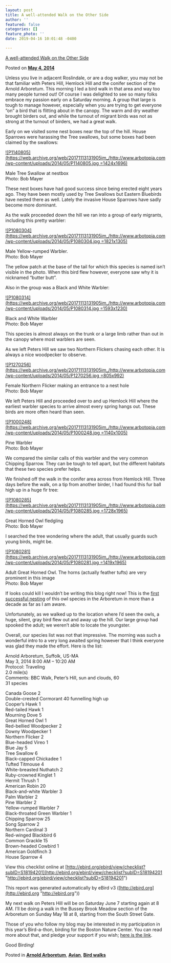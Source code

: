 ```yaml
---
layout: post
title: A well-attended Walk on the Other Side
author: ''
featured: false
categories: []
feature_photo: ''
date: 2019-04-16 10:01:48 -0400

---
```

[A well-attended Walk on the Other Side](https://web.archive.org/web/20171113131905/http://www.arbotopia.com/a-well-attended-walk-on-the-other-side/)

Posted on [**May 4, 2014**](https://web.archive.org/web/20171113131905/http://www.arbotopia.com/a-well-attended-walk-on-the-other-side/ "8:56 pm")

Unless you live in adjacent Roslindale, or are a dog walker, you may not be that familiar with Peters Hill, Hemlock Hill and the conifer section of the Arnold Arboretum. This morning I led a bird walk in that area and way too many people turned out! Of course I was delighted to see so many folks embrace my passion early on a Saturday morning. A group that large is tough to manage however, especially when you are trying to get everyone “on” a bird that is flitting about in the canopy. The warm and dry weather brought birders out, and while the turnout of migrant birds was not as strong at the turnout of birders, we had a great walk.

Early on we visited some nest boxes near the top of the hill. House Sparrows were harassing the Tree swallows, but some boxes had been claimed by the swallows:

[![P1140805](https://web.archive.org/web/20171113131905im_/http://www.arbotopia.com/wp-content/uploads/2014/05/P1140805.jpg =1424x1696)](https://web.archive.org/web/20171113131905/http://www.arbotopia.com/wp-content/uploads/2014/05/P1140805.jpg)

Male Tree Swallow at nestbox  
Photo: Bob Mayer

These nest boxes have had good success since being erected eight years ago. They have been mostly used by Tree Swallows but Eastern Bluebirds have nested there as well. Lately the invasive House Sparrows have sadly become more dominant.

As the walk proceeded down the hill we ran into a group of early migrants, including this pretty warbler:

[![P1080304](https://web.archive.org/web/20171113131905im_/http://www.arbotopia.com/wp-content/uploads/2014/05/P1080304.jpg =1821x1305)](https://web.archive.org/web/20171113131905/http://www.arbotopia.com/wp-content/uploads/2014/05/P1080304.jpg)

Male Yellow-rumped Warbler.  
Photo: Bob Mayer

The yellow patch at the base of the tail for which this species is named isn’t visible in the photo. When this bird flew however, everyone saw why it is nicknamed “butter butt”.

Also in the group was a Black and White Warbler:

[![P1080314](https://web.archive.org/web/20171113131905im_/http://www.arbotopia.com/wp-content/uploads/2014/05/P1080314.jpg =1593x1230)](https://web.archive.org/web/20171113131905/http://www.arbotopia.com/wp-content/uploads/2014/05/P1080314.jpg)

Black and White Warbler  
Photo: Bob Mayer

This species is almost always on the trunk or a large limb rather than out in the canopy where most warblers are seen.

As we left Peters Hill we saw two Northern Flickers chasing each other. It is always a nice woodpecker to observe.

[![P1270256](https://web.archive.org/web/20171113131905im_/http://www.arbotopia.com/wp-content/uploads/2014/05/P1270256.jpg =805x992)](https://web.archive.org/web/20171113131905/http://www.arbotopia.com/wp-content/uploads/2014/05/P1270256.jpg)

Female Northern Flicker making an entrance to a nest hole  
Photo: Bob Mayer

We left Peters Hill and proceeded over to and up Hemlock Hill where the earliest warbler species to arrive almost every spring hangs out. These birds are more often heard than seen.

[![P1000248](https://web.archive.org/web/20171113131905im_/http://www.arbotopia.com/wp-content/uploads/2014/05/P1000248.jpg =1140x1005)](https://web.archive.org/web/20171113131905/http://www.arbotopia.com/wp-content/uploads/2014/05/P1000248.jpg)

Pine Warbler  
Photo: Bob Mayer

We compared the similar calls of this warbler and the very common Chipping Sparrow. They can be tough to tell apart, but the different habitats that these two species prefer helps.

We finished off the walk in the conifer area across from Hemlock Hill. Three days before the walk, on a tip from another birder, I had found this fur ball high up in a huge fir tree:

[![P1080285](https://web.archive.org/web/20171113131905im_/http://www.arbotopia.com/wp-content/uploads/2014/05/P1080285.jpg =1728x1965)](https://web.archive.org/web/20171113131905/http://www.arbotopia.com/wp-content/uploads/2014/05/P1080285.jpg)

Great Horned Owl fledgling  
Photo: Bob Mayer

I searched the tree wondering where the adult, that usually guards such young birds, might be.

[![P1080281](https://web.archive.org/web/20171113131905im_/http://www.arbotopia.com/wp-content/uploads/2014/05/P1080281.jpg =1419x1965)](https://web.archive.org/web/20171113131905/http://www.arbotopia.com/wp-content/uploads/2014/05/P1080281.jpg)

Adult Great Horned Owl. The horns (actually feather tufts) are very prominent in this image  
Photo: Bob Mayer

If looks could kill I wouldn’t be writing this blog right now! This is the [first successful nesting](https://web.archive.org/web/20171113131905/http://www.arbotopia.com/arboretum-owls-update-2014/) of this owl species in the Arboretum in more than a decade as far as I am aware.

Unfortunately, as we walked up to the location where I’d seen the owls, a huge, silent, gray bird flew out and away up the hill. Our large group had spooked the adult; we weren’t able to locate the youngster.

Overall, our species list was not that impressive. The morning was such a wonderful intro to a very long awaited spring however that I think everyone was glad they made the effort. Here is the list:

Arnold Arboretum, Suffolk, US-MA  
May 3, 2014 8:00 AM – 10:20 AM  
Protocol: Traveling  
2\.0 mile(s)  
Comments: BBC Walk, Peter’s Hill, sun and clouds, 60  
31 species

Canada Goose 2  
Double-crested Cormorant 40 funnelling high up  
Cooper’s Hawk 1  
Red-tailed Hawk 1  
Mourning Dove 5  
Great Horned Owl 1  
Red-bellied Woodpecker 2  
Downy Woodpecker 1  
Northern Flicker 2  
Blue-headed Vireo 1  
Blue Jay 5  
Tree Swallow 6  
Black-capped Chickadee 1  
Tufted Titmouse 4  
White-breasted Nuthatch 2  
Ruby-crowned Kinglet 1  
Hermit Thrush 1  
American Robin 20  
Black-and-white Warbler 3  
Palm Warbler 2  
Pine Warbler 2  
Yellow-rumped Warbler 7  
Black-throated Green Warbler 1  
Chipping Sparrow 25  
Song Sparrow 2  
Northern Cardinal 3  
Red-winged Blackbird 6  
Common Grackle 15  
Brown-headed Cowbird 1  
American Goldfinch 3  
House Sparrow 4

View this checklist online at [http://ebird.org/ebird/view/checklist?subID=S18194201](http://ebird.org/ebird/view/checklist?subID=S18194201 "http://ebird.org/ebird/view/checklist?subID=S18194201")

This report was generated automatically by eBird v3 ([http://ebird.org](http://ebird.org "http://ebird.org"))

My next walk on Peters Hill will be on Saturday June 7 starting again at 8 AM. I’ll be doing a walk in the Bussey Brook Meadow section of the Arboretum on Sunday May 18 at 8, starting from the South Street Gate.

Those of you who follow my blog may be interested in my participation in this year’s Bird-a-thon, birding for the Boston Nature Center. You can read more about that, and pledge your support if you wish; [here is the link](https://web.archive.org/web/20171113131905/http://www.firstgiving.com/fundraiser/robert-mayer-4/bird-a-thon-2014 "here is the link").

Good Birding!

Posted in [**Arnold Arboretum**](https://web.archive.org/web/20171113131905/http://www.arbotopia.com/category/arboretum/), [**Avian**](https://web.archive.org/web/20171113131905/http://www.arbotopia.com/category/avian/), [**Bird walks**](https://web.archive.org/web/20171113131905/http://www.arbotopia.com/category/bird-walks/)